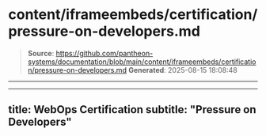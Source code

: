 # content/iframeembeds/certification/pressure-on-developers.md

> **Source**: https://github.com/pantheon-systems/documentation/blob/main/content/iframeembeds/certification/pressure-on-developers.md
> **Generated**: 2025-08-15 18:08:48

---

---
title: WebOps Certification
subtitle: "Pressure on Developers"
---

<Partial file="certification-guide/pressure-on-developers.md" />
